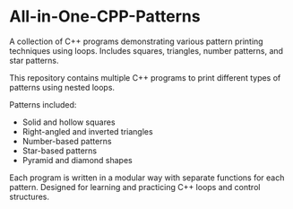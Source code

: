 # All-in-One-CPP-Patterns
A collection of C++ programs demonstrating various pattern printing techniques using loops. Includes squares, triangles, number patterns, and star patterns.

This repository contains multiple C++ programs to print different types of patterns using nested loops. 

Patterns included:
- Solid and hollow squares
- Right-angled and inverted triangles
- Number-based patterns
- Star-based patterns
- Pyramid and diamond shapes

Each program is written in a modular way with separate functions for each pattern. Designed for learning and practicing C++ loops and control structures.


